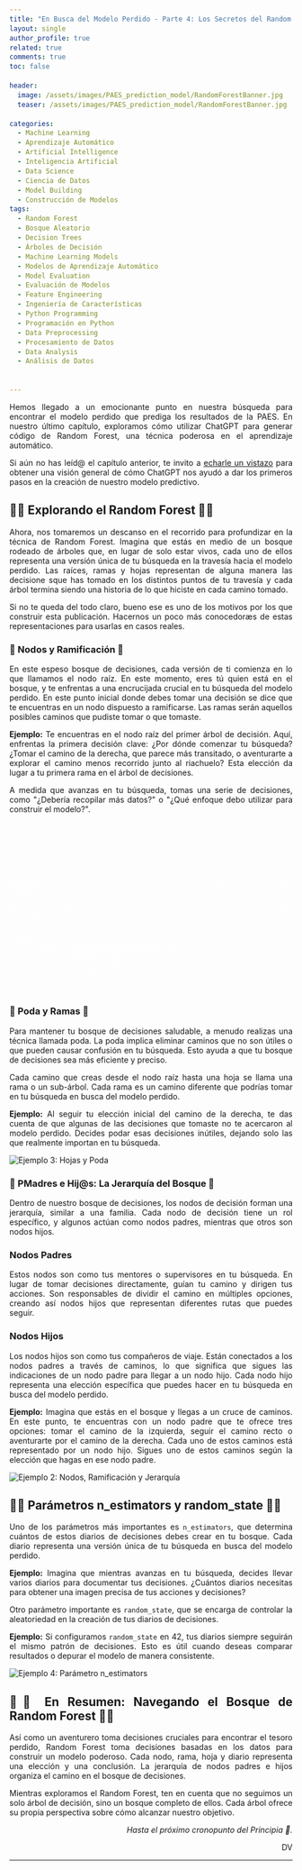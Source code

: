 ```yaml
---
title: "En Busca del Modelo Perdido - Parte 4: Los Secretos del Random Forest"
layout: single
author_profile: true
related: true
comments: true
toc: false

header:
  image: /assets/images/PAES_prediction_model/RandomForestBanner.jpg
  teaser: /assets/images/PAES_prediction_model/RandomForestBanner.jpg

categories:
  - Machine Learning
  - Aprendizaje Automático
  - Artificial Intelligence
  - Inteligencia Artificial
  - Data Science
  - Ciencia de Datos
  - Model Building
  - Construcción de Modelos
tags:
  - Random Forest
  - Bosque Aleatorio
  - Decision Trees
  - Árboles de Decisión
  - Machine Learning Models
  - Modelos de Aprendizaje Automático
  - Model Evaluation
  - Evaluación de Modelos
  - Feature Engineering
  - Ingeniería de Características
  - Python Programming
  - Programación en Python
  - Data Preprocessing
  - Procesamiento de Datos
  - Data Analysis
  - Análisis de Datos


---
```


<div align="justify" markdown="1">

Hemos llegado a un emocionante punto en nuestra búsqueda para encontrar el modelo perdido que prediga los resultados de la PAES. En nuestro último capítulo, exploramos cómo utilizar ChatGPT para generar código de Random Forest, una técnica poderosa en el aprendizaje automático.

Si aún no has leíd@ el capítulo anterior, te invito a [echarle un vistazo](https://daniavm.github.io/machine%20learning/en-busca-del-modelo-perdido-parte-3/) para obtener una visión general de cómo ChatGPT nos ayudó a dar los primeros pasos en la creación de nuestro modelo predictivo.

## 🌲🌲 Explorando el Random Forest 🌲🌲

Ahora, nos tomaremos un descanso en el recorrido para profundizar en la técnica de Random Forest. Imagina que estás en medio de un bosque rodeado de árboles que, en lugar de solo estar vivos, cada uno de ellos representa una versión única de tu búsqueda en la travesía hacia el modelo perdido. Las raíces, ramas y hojas representan de alguna manera las decisione sque has tomado en los distintos puntos de tu travesía y cada árbol termina siendo una historia de lo que hiciste en cada camino tomado.

Si no te queda del todo claro, bueno ese es uno de los motivos por los que construir esta publicación. Hacernos un poco más conocedoræs de estas representaciones para usarlas en casos reales.

### 🌳 Nodos y Ramificación 🌳

En este espeso bosque de decisiones, cada versión de ti comienza en lo que llamamos el nodo raíz. En este momento, eres tú quien está en el bosque, y te enfrentas a una encrucijada crucial en tu búsqueda del modelo perdido. En este punto inicial donde debes tomar una decisión se dice que te encuentras en un nodo dispuesto a ramificarse. Las ramas serán aquellos posibles caminos que pudiste tomar o que tomaste.

**Ejemplo:** Te encuentras en el nodo raíz del primer árbol de decisión. Aquí, enfrentas la primera decisión clave: ¿Por dónde comenzar tu búsqueda? ¿Tomar el camino de la derecha, que parece más transitado, o aventurarte a explorar el camino menos recorrido junto al riachuelo? Esta elección da lugar a tu primera rama en el árbol de decisiones.

A medida que avanzas en tu búsqueda, tomas una serie de decisiones, como "¿Debería recopilar más datos?" o "¿Qué enfoque debo utilizar para construir el modelo?".

![Ejemplo 1: La Raíz](/assets/images/PAES_prediction_model/modelo_perdido_cap4_raices.gif)
<img src="{{https://daniavm.github.io}}{{ site.baseurl }}/assets/images/PAES_prediction_model/modelo_perdido_cap4_raices.gif" alt="">

### 🌿 Poda y Ramas 🌿

Para mantener tu bosque de decisiones saludable, a menudo realizas una técnica llamada poda. La poda implica eliminar caminos que no son útiles o que pueden causar confusión en tu búsqueda. Esto ayuda a que tu bosque de decisiones sea más eficiente y preciso.

Cada camino que creas desde el nodo raíz hasta una hoja se llama una rama o un sub-árbol. Cada rama es un camino diferente que podrías tomar en tu búsqueda en busca del modelo perdido.

**Ejemplo:** Al seguir tu elección inicial del camino de la derecha, te das cuenta de que algunas de las decisiones que tomaste no te acercaron al modelo perdido. Decides podar esas decisiones inútiles, dejando solo las que realmente importan en tu búsqueda.

![Ejemplo 3: Hojas y Poda](/assets/images/RandomForestPruningExample.png)

### 🌳 PMadres e Hij@s: La Jerarquía del Bosque 🌳

Dentro de nuestro bosque de decisiones, los nodos de decisión forman una jerarquía, similar a una familia. Cada nodo de decisión tiene un rol específico, y algunos actúan como nodos padres, mientras que otros son nodos hijos.

### Nodos Padres

Estos nodos son como tus mentores o supervisores en tu búsqueda. En lugar de tomar decisiones directamente, guían tu camino y dirigen tus acciones. Son responsables de dividir el camino en múltiples opciones, creando así nodos hijos que representan diferentes rutas que puedes seguir.

### Nodos Hijos

Los nodos hijos son como tus compañeros de viaje. Están conectados a los nodos padres a través de caminos, lo que significa que sigues las indicaciones de un nodo padre para llegar a un nodo hijo. Cada nodo hijo representa una elección específica que puedes hacer en tu búsqueda en busca del modelo perdido.

**Ejemplo:** Imagina que estás en el bosque y llegas a un cruce de caminos. En este punto, te encuentras con un nodo padre que te ofrece tres opciones: tomar el camino de la izquierda, seguir el camino recto o aventurarte por el camino de la derecha. Cada uno de estos caminos está representado por un nodo hijo. Sigues uno de estos caminos según la elección que hagas en ese nodo padre.

![Ejemplo 2: Nodos, Ramificación y Jerarquía](/assets/images/RandomForestHierarchyExample.png)

## 🌳🌳 Parámetros n_estimators y random_state 🌳🌳

Uno de los parámetros más importantes es `n_estimators`, que determina cuántos de estos diarios de decisiones debes crear en tu bosque. Cada diario representa una versión única de tu búsqueda en busca del modelo perdido.

**Ejemplo:** Imagina que mientras avanzas en tu búsqueda, decides llevar varios diarios para documentar tus decisiones. ¿Cuántos diarios necesitas para obtener una imagen precisa de tus acciones y decisiones?

Otro parámetro importante es `random_state`, que se encarga de controlar la aleatoriedad en la creación de tus diarios de decisiones.

**Ejemplo:** Si configuramos `random_state` en 42, tus diarios siempre seguirán el mismo patrón de decisiones. Esto es útil cuando deseas comparar resultados o depurar el modelo de manera consistente.

![Ejemplo 4: Parámetro n_estimators](/assets/images/RandomForestNestimatorsExample.png)

## 🌟🌟 En Resumen: Navegando el Bosque de Random Forest 🌟🌟

Así como un aventurero toma decisiones cruciales para encontrar el tesoro perdido, Random Forest toma decisiones basadas en los datos para construir un modelo poderoso. Cada nodo, rama, hoja y diario representa una elección y una conclusión. La jerarquía de nodos padres e hijos organiza el camino en el bosque de decisiones.

Mientras exploramos el Random Forest, ten en cuenta que no seguimos un solo árbol de decisión, sino un bosque completo de ellos. Cada árbol ofrece su propia perspectiva sobre cómo alcanzar nuestro objetivo.

<div align="right" markdown="1">

_Hasta el próximo cronopunto del Principia 🥚._

DV

</div>

---

</div>
